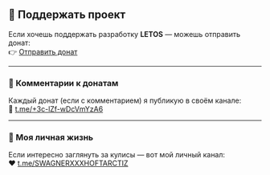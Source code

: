 ## 💸 Поддержать проект

Если хочешь поддержать разработку **LETOS** — можешь отправить донат:  
👉 [Отправить донат](https://t.me/send?start=IVx2Bdjsc4ma)

---

### 💬 Комментарии к донатам
Каждый донат (если с комментарием) я публикую в своём канале:  
📢 [t.me/+3c-lZf-wDcVmYzA6](https://t.me/+3c-lZf-wDcVmYzA6)

---

### 🧠 Моя личная жизнь
Если интересно заглянуть за кулисы — вот мой личный канал:  
❤️ [t.me/SWAGNERXXXHOFTARCTIZ](https://t.me/SWAGNERXXXHOFTARCTIZ)
